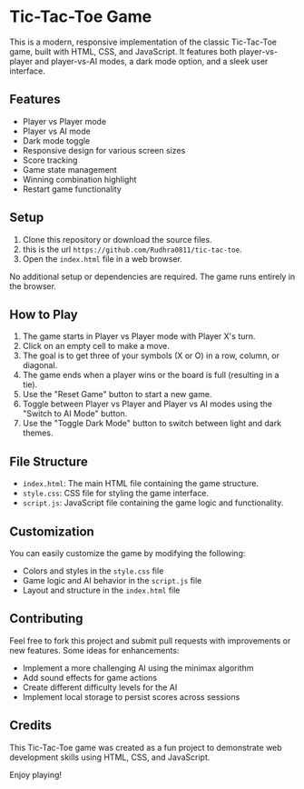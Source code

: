 # Tic-Tac-Toe Game

This is a modern, responsive implementation of the classic Tic-Tac-Toe game, built with HTML, CSS, and JavaScript. It features both player-vs-player and player-vs-AI modes, a dark mode option, and a sleek user interface.

## Features

- Player vs Player mode
- Player vs AI mode
- Dark mode toggle
- Responsive design for various screen sizes
- Score tracking
- Game state management
- Winning combination highlight
- Restart game functionality

## Setup

1. Clone this repository or download the source files.
2. this is the url `https://github.com/Rudhra0811/tic-tac-toe`.
3. Open the `index.html` file in a web browser.

No additional setup or dependencies are required. The game runs entirely in the browser.

## How to Play

1. The game starts in Player vs Player mode with Player X's turn.
2. Click on an empty cell to make a move.
3. The goal is to get three of your symbols (X or O) in a row, column, or diagonal.
4. The game ends when a player wins or the board is full (resulting in a tie).
5. Use the "Reset Game" button to start a new game.
6. Toggle between Player vs Player and Player vs AI modes using the "Switch to AI Mode" button.
7. Use the "Toggle Dark Mode" button to switch between light and dark themes.

## File Structure

- `index.html`: The main HTML file containing the game structure.
- `style.css`: CSS file for styling the game interface.
- `script.js`: JavaScript file containing the game logic and functionality.

## Customization

You can easily customize the game by modifying the following:

- Colors and styles in the `style.css` file
- Game logic and AI behavior in the `script.js` file
- Layout and structure in the `index.html` file

## Contributing

Feel free to fork this project and submit pull requests with improvements or new features. Some ideas for enhancements:

- Implement a more challenging AI using the minimax algorithm
- Add sound effects for game actions
- Create different difficulty levels for the AI
- Implement local storage to persist scores across sessions

## Credits

This Tic-Tac-Toe game was created as a fun project to demonstrate web development skills using HTML, CSS, and JavaScript.

Enjoy playing!
